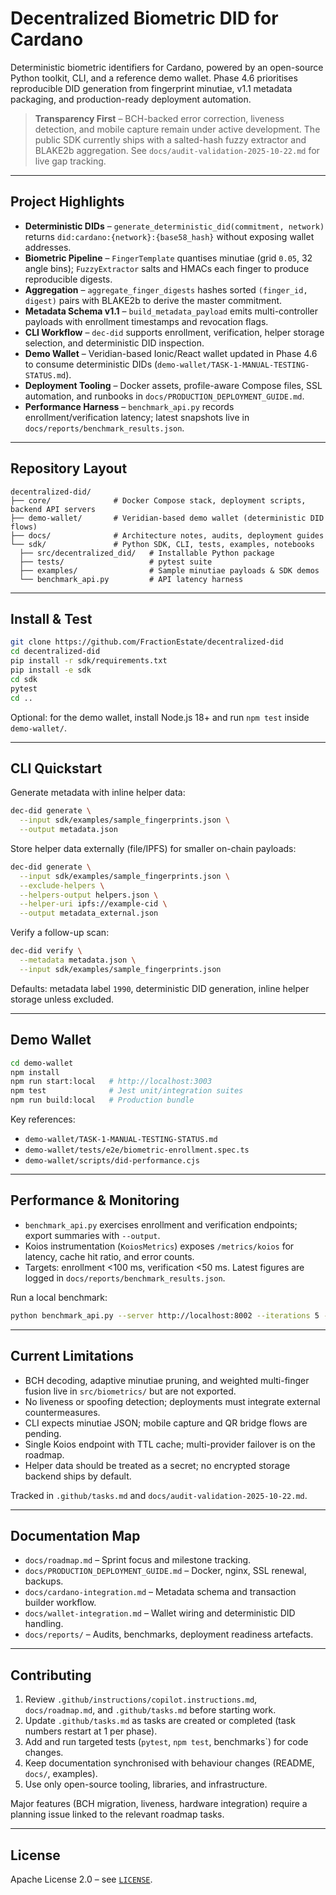 # Decentralized Biometric DID for Cardano

Deterministic biometric identifiers for Cardano, powered by an open-source Python toolkit, CLI, and a reference demo wallet. Phase 4.6 prioritises reproducible DID generation from fingerprint minutiae, v1.1 metadata packaging, and production-ready deployment automation.

> **Transparency First** – BCH-backed error correction, liveness detection, and mobile capture remain under active development. The public SDK currently ships with a salted-hash fuzzy extractor and BLAKE2b aggregation. See `docs/audit-validation-2025-10-22.md` for live gap tracking.

---

## Project Highlights
- **Deterministic DIDs** – `generate_deterministic_did(commitment, network)` returns `did:cardano:{network}:{base58_hash}` without exposing wallet addresses.
- **Biometric Pipeline** – `FingerTemplate` quantises minutiae (grid `0.05`, 32 angle bins); `FuzzyExtractor` salts and HMACs each finger to produce reproducible digests.
- **Aggregation** – `aggregate_finger_digests` hashes sorted `(finger_id, digest)` pairs with BLAKE2b to derive the master commitment.
- **Metadata Schema v1.1** – `build_metadata_payload` emits multi-controller payloads with enrollment timestamps and revocation flags.
- **CLI Workflow** – `dec-did` supports enrollment, verification, helper storage selection, and deterministic DID inspection.
- **Demo Wallet** – Veridian-based Ionic/React wallet updated in Phase 4.6 to consume deterministic DIDs (`demo-wallet/TASK-1-MANUAL-TESTING-STATUS.md`).
- **Deployment Tooling** – Docker assets, profile-aware Compose files, SSL automation, and runbooks in `docs/PRODUCTION_DEPLOYMENT_GUIDE.md`.
- **Performance Harness** – `benchmark_api.py` records enrollment/verification latency; latest snapshots live in `docs/reports/benchmark_results.json`.

---

## Repository Layout
```
decentralized-did/
├── core/              # Docker Compose stack, deployment scripts, backend API servers
├── demo-wallet/       # Veridian-based demo wallet (deterministic DID flows)
├── docs/              # Architecture notes, audits, deployment guides
└── sdk/               # Python SDK, CLI, tests, examples, notebooks
  ├── src/decentralized_did/   # Installable Python package
  ├── tests/                   # pytest suite
  ├── examples/                # Sample minutiae payloads & SDK demos
  └── benchmark_api.py         # API latency harness
```

---

## Install & Test
```bash
git clone https://github.com/FractionEstate/decentralized-did
cd decentralized-did
pip install -r sdk/requirements.txt
pip install -e sdk
cd sdk
pytest
cd ..
```

Optional: for the demo wallet, install Node.js 18+ and run `npm test` inside `demo-wallet/`.

---

## CLI Quickstart
Generate metadata with inline helper data:
```bash
dec-did generate \
  --input sdk/examples/sample_fingerprints.json \
  --output metadata.json
```

Store helper data externally (file/IPFS) for smaller on-chain payloads:
```bash
dec-did generate \
  --input sdk/examples/sample_fingerprints.json \
  --exclude-helpers \
  --helpers-output helpers.json \
  --helper-uri ipfs://example-cid \
  --output metadata_external.json
```

Verify a follow-up scan:
```bash
dec-did verify \
  --metadata metadata.json \
  --input sdk/examples/sample_fingerprints.json
```

Defaults: metadata label `1990`, deterministic DID generation, inline helper storage unless excluded.

---

## Demo Wallet
```bash
cd demo-wallet
npm install
npm run start:local   # http://localhost:3003
npm test              # Jest unit/integration suites
npm run build:local   # Production bundle
```
Key references:
- `demo-wallet/TASK-1-MANUAL-TESTING-STATUS.md`
- `demo-wallet/tests/e2e/biometric-enrollment.spec.ts`
- `demo-wallet/scripts/did-performance.cjs`

---

## Performance & Monitoring
- `benchmark_api.py` exercises enrollment and verification endpoints; export summaries with `--output`.
- Koios instrumentation (`KoiosMetrics`) exposes `/metrics/koios` for latency, cache hit ratio, and error counts.
- Targets: enrollment <100 ms, verification <50 ms. Latest figures are logged in `docs/reports/benchmark_results.json`.

Run a local benchmark:
```bash
python benchmark_api.py --server http://localhost:8002 --iterations 5 --output docs/reports/benchmark_results.json
```

---

## Current Limitations
- BCH decoding, adaptive minutiae pruning, and weighted multi-finger fusion live in `src/biometrics/` but are not exported.
- No liveness or spoofing detection; deployments must integrate external countermeasures.
- CLI expects minutiae JSON; mobile capture and QR bridge flows are pending.
- Single Koios endpoint with TTL cache; multi-provider failover is on the roadmap.
- Helper data should be treated as a secret; no encrypted storage backend ships by default.

Tracked in `.github/tasks.md` and `docs/audit-validation-2025-10-22.md`.

---

## Documentation Map
- `docs/roadmap.md` – Sprint focus and milestone tracking.
- `docs/PRODUCTION_DEPLOYMENT_GUIDE.md` – Docker, nginx, SSL renewal, backups.
- `docs/cardano-integration.md` – Metadata schema and transaction builder workflow.
- `docs/wallet-integration.md` – Wallet wiring and deterministic DID handling.
- `docs/reports/` – Audits, benchmarks, deployment readiness artefacts.

---

## Contributing
1. Review `.github/instructions/copilot.instructions.md`, `docs/roadmap.md`, and `.github/tasks.md` before starting work.
2. Update `.github/tasks.md` as tasks are created or completed (task numbers restart at 1 per phase).
3. Add and run targeted tests (`pytest`, `npm test`, benchmarks`) for code changes.
4. Keep documentation synchronised with behaviour changes (README, `docs/`, examples).
5. Use only open-source tooling, libraries, and infrastructure.

Major features (BCH migration, liveness, hardware integration) require a planning issue linked to the relevant roadmap tasks.

---

## License
Apache License 2.0 – see [`LICENSE`](LICENSE).
